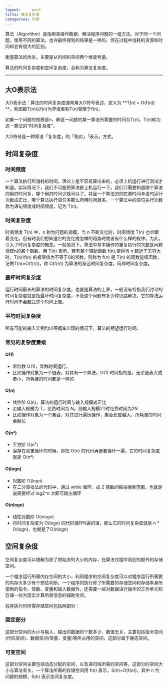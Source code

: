 ```yaml
---
layout:     post
title: 算法复杂度
categories: 科普
---
```


算法（Algorithm）是指用来操作数据、解决程序问题的一组方法。对于同一个问题，使用不同的算法，也许最终得到的结果是一样的，但在过程中消耗的资源和时间却会有很大的区别。

衡量算法的优劣，主要是从时间和空间两个维度考量。

算法的时间复杂度和空间复杂度，合称为算法复杂度。

---


## 大O表示法

大O表示法：算法的时间复杂度通常用大O符号表述，定义为 **T[n] = O(f(n)) **。称函数T(n)以f(n)为界或者称T(n)受限于f(n)。

如果一个问题的规模是n，解这一问题的某一算法所需要的时间为T(n)。T(n)称为这一算法的“时间复杂度”。

大O符号是一种算法「复杂度」的「相对」「表示」方式。


## 时间复杂度
### 时间频度

一个算法执行所消耗的时间，理论上是不容易算出来的，必须上机运行进行测试才知道。实际情况下，我们不可能把算法都上机运行一下。我们只需要知道哪个算法的用的时间多，哪个用的时间少就可以了。并且一个算法的的花费时间与语句运行次数成正比，哪个算法执行语句多那么所用时间就多。一个算法中的语句执行次数称为语句频度或时间频度，记为 T(n)。

### 时间复杂度

时间频度 T(n) 中，n 称为问题的规模，当 n 不断变化时，时间频度 T(n) 也会跟着变化。但有时我们想知道它的变化成怎样的趋势时或者有什么样的规律。为此，引入了时间复杂度的概念。一般情况下，算法中基本操作的重复执行的次数是问题规模n的某个函数，用 T(n) 表示。若有某个辅助函数 f(n),使得当 n 趋近于无穷大时，T(n)/f(n) 的极限值为不等于0的常数，则称为 f(n) 是 T(n) 的同数量级函数，记做T(n)=O(f(n))，称 O(f(n)) 为算法的渐近时间复杂度，简称时间复杂度。

### 最坏时间复杂度

运行时间最长的算法的时间复杂度，也就是算法的上界，一般没有特指我们讨论的时间复杂度就是指最坏时间复杂度，不管这个问题有多少种思路解决，它的算法运行时间不会超过这个时间上限。

### 平均时间复杂度

所有可能的输入实例均以等概率出现的情况下，算法的期望运行时间。

### 常见的复杂度量级

#### O(1)
* 常阶数 O(1)，常数时间运行。
* 比如操作对象为一个链表，对其有一个算法，O(1) 时间指的是，无论链表大或者小，所耗费的时间都是一样的

#### O(n)
* 线性阶 O(n)，算法的运行时间与输入规模成正比
* 若输入规模为 T，花费时间为 N。则输入规模2T时花费时间为2N
* 比如操作对象为一个集合，对其进行遍历操作，集合长度越大，所耗费的时间会越长


#### O(n²)
* 平方阶 O(n²)
* 当存在双重循环的时候，即把 O(n) 的代码再嵌套循环一遍，它的时间复杂度就是 O(n²) 

#### O(logn)
* 对数阶 O(logn)
* 在二分查找法的代码中，通过 while 循环，成 2 倍数的缩减搜索范围，也就是说需要经过 log2^n 次即可跳出循环

#### O(nlogn)
* 线性对数阶 O(nlogn)
* 将时间复杂度为 O(logn) 的代码循环N遍的话，那么它的时间复杂度就是 n * O(logn)，也就是了O(nlogn)

## 空间复杂度

空间复杂度可以理解为除了原始序列大小的内存，在算法过程中用到的额外的存储空间。

一个程序运行所需内存空间的大小，利用程序的空间复杂度可以对程序运行所需要的内存大多少有个预估判断。一个程序的执行除了所需要的存储空间和存储本身所使用的指令、常数、变量和输入数据外，还需要一些对数据进行操作的工作单元和存储一些为现实计算所需信息的辅助空间。

程序执行时所需存储空间包括两部分：

### 固定部分

这部分空间的大小与输入、输出的数据的个数多少、数值无关，主要包括指令空间(代码空间)、数据空间(常量、变量)等所占用的空间，这部分属于静态空间。

### 可变空间

这部分空间主要包括动态分配的空间，以及递归栈所需的空间等，这部分的空间大小与算法有关。一个算法所需的存储空间用 f(n) 表示，S(n)=O(f(n))，其中 n 为问题的规模，S(n) 表示空间复杂度。
